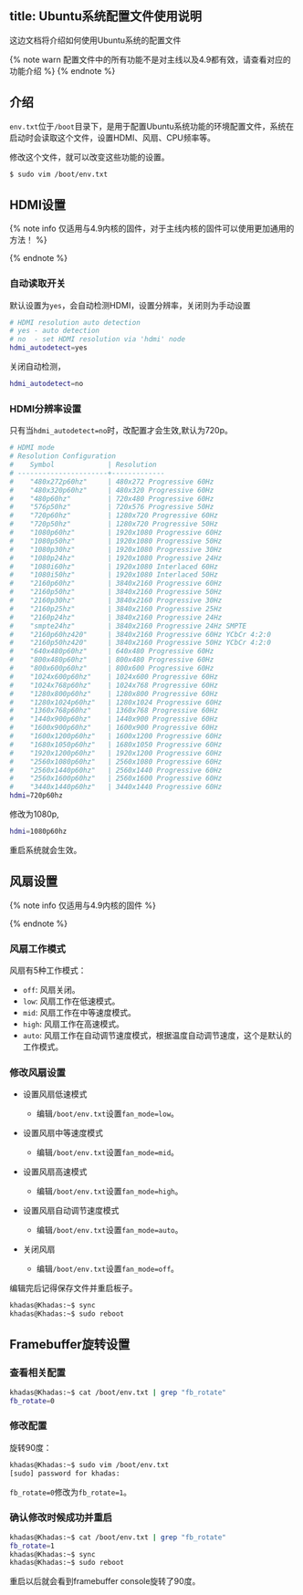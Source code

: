 title: Ubuntu系统配置文件使用说明
---

这边文档将介绍如何使用Ubuntu系统的配置文件

{% note warn 配置文件中的所有功能不是对主线以及4.9都有效，请查看对应的功能介绍 %}
{% endnote %}

## 介绍

`env.txt`位于`/boot`目录下，是用于配置Ubuntu系统功能的环境配置文件，系统在启动时会读取这个文件，设置HDMI、风扇、CPU频率等。

修改这个文件，就可以改变这些功能的设置。

```sh
$ sudo vim /boot/env.txt
```

## HDMI设置

{% note info 仅适用与4.9内核的固件，对于主线内核的固件可以使用更加通用的方法！ %}

{% endnote %}

### 自动读取开关

默认设置为`yes`，会自动检测HDMI，设置分辨率，关闭则为手动设置

```sh
# HDMI resolution auto detection
# yes - auto detection
# no  - set HDMI resolution via 'hdmi' node
hdmi_autodetect=yes
```

关闭自动检测，

```sh
hdmi_autodetect=no
```

### HDMI分辨率设置

只有当`hdmi_autodetect=no`时，改配置才会生效,默认为720p。

```sh
# HDMI mode
# Resolution Configuration
#    Symbol             | Resolution
# ----------------------+-------------
#    "480x272p60hz"     | 480x272 Progressive 60Hz
#    "480x320p60hz"     | 480x320 Progressive 60Hz
#    "480p60hz"         | 720x480 Progressive 60Hz
#    "576p50hz"         | 720x576 Progressive 50Hz
#    "720p60hz"         | 1280x720 Progressive 60Hz
#    "720p50hz"         | 1280x720 Progressive 50Hz
#    "1080p60hz"        | 1920x1080 Progressive 60Hz
#    "1080p50hz"        | 1920x1080 Progressive 50Hz
#    "1080p30hz"        | 1920x1080 Progressive 30Hz
#    "1080p24hz"        | 1920x1080 Progressive 24Hz
#    "1080i60hz"        | 1920x1080 Interlaced 60Hz
#    "1080i50hz"        | 1920x1080 Interlaced 50Hz
#    "2160p60hz"        | 3840x2160 Progressive 60Hz
#    "2160p50hz"        | 3840x2160 Progressive 50Hz
#    "2160p30hz"        | 3840x2160 Progressive 30Hz
#    "2160p25hz"        | 3840x2160 Progressive 25Hz
#    "2160p24hz"        | 3840x2160 Progressive 24Hz
#    "smpte24hz"        | 3840x2160 Progressive 24Hz SMPTE
#    "2160p60hz420"     | 3840x2160 Progressive 60Hz YCbCr 4:2:0
#    "2160p50hz420"     | 3840x2160 Progressive 50Hz YCbCr 4:2:0
#    "640x480p60hz"     | 640x480 Progressive 60Hz
#    "800x480p60hz"     | 800x480 Progressive 60Hz
#    "800x600p60hz"     | 800x600 Progressive 60Hz
#    "1024x600p60hz"    | 1024x600 Progressive 60Hz
#    "1024x768p60hz"    | 1024x768 Progressive 60Hz
#    "1280x800p60hz"    | 1280x800 Progressive 60Hz
#    "1280x1024p60hz"   | 1280x1024 Progressive 60Hz
#    "1360x768p60hz"    | 1360x768 Progressive 60Hz
#    "1440x900p60hz"    | 1440x900 Progressive 60Hz
#    "1600x900p60hz"    | 1600x900 Progressive 60Hz
#    "1600x1200p60hz"   | 1600x1200 Progressive 60Hz
#    "1680x1050p60hz"   | 1680x1050 Progressive 60Hz
#    "1920x1200p60hz"   | 1920x1200 Progressive 60Hz
#    "2560x1080p60hz"   | 2560x1080 Progressive 60Hz
#    "2560x1440p60hz"   | 2560x1440 Progressive 60Hz
#    "2560x1600p60hz"   | 2560x1600 Progressive 60Hz
#    "3440x1440p60hz"   | 3440x1440 Progressive 60Hz
hdmi=720p60hz
```

修改为1080p,

```sh
hdmi=1080p60hz
```

重启系统就会生效。


## 风扇设置

{% note info 仅适用与4.9内核的固件 %}

{% endnote %}


### 风扇工作模式

风扇有5种工作模式：
* `off`: 风扇关闭。
* `low`: 风扇工作在低速模式。
* `mid`: 风扇工作在中等速度模式。
* `high`: 风扇工作在高速模式。
* `auto`: 风扇工作在自动调节速度模式，根据温度自动调节速度，这个是默认的工作模式。

### 修改风扇设置

* 设置风扇低速模式

  * 编辑`/boot/env.txt`设置`fan_mode=low`。

* 设置风扇中等速度模式

  * 编辑`/boot/env.txt`设置`fan_mode=mid`。

* 设置风扇高速模式

  * 编辑`/boot/env.txt`设置`fan_mode=high`。

* 设置风扇自动调节速度模式

  * 编辑`/boot/env.txt`设置`fan_mode=auto`。

* 关闭风扇

  * 编辑`/boot/env.txt`设置`fan_mode=off`。

编辑完后记得保存文件并重启板子。

```bash
khadas@Khadas:~$ sync
khadas@Khadas:~$ sudo reboot
```


## Framebuffer旋转设置

### 查看相关配置

```sh
khadas@Khadas:~$ cat /boot/env.txt | grep "fb_rotate"
fb_rotate=0
```

### 修改配置


旋转90度：

```sh
khadas@Khadas:~$ sudo vim /boot/env.txt
[sudo] password for khadas:
```

`fb_rotate=0`修改为`fb_rotate=1`。

### 确认修改时候成功并重启

```sh
khadas@Khadas:~$ cat /boot/env.txt | grep "fb_rotate"
fb_rotate=1
khadas@Khadas:~$ sync
khadas@Khadas:~$ sudo reboot
```

重启以后就会看到framebuffer console旋转了90度。

